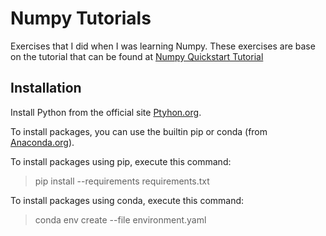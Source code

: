 # Numpy Tutorials

Exercises that I did when I was learning Numpy.
These exercises are base on the tutorial that can be found at [Numpy Quickstart Tutorial](https://docs.scipy.org/doc/numpy-1.15.1/user/quickstart.html)

## Installation

Install Python from the official site [Ptyhon.org](https://www.python.org/).

To install packages, you can use the builtin pip or conda (from [Anaconda.org](https://anaconda.org/)).

To install packages using pip, execute this command:

> pip install --requirements requirements.txt

To install packages using conda, execute this command:

> conda env create --file environment.yaml
